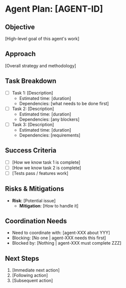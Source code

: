# Agent Plan: [AGENT-ID]

## Objective
[High-level goal of this agent's work]

## Approach
[Overall strategy and methodology]

## Task Breakdown
- [ ] Task 1: [Description]
  - Estimated time: [duration]
  - Dependencies: [what needs to be done first]
- [ ] Task 2: [Description]
  - Estimated time: [duration]
  - Dependencies: [any blockers]
- [ ] Task 3: [Description]
  - Estimated time: [duration]
  - Dependencies: [requirements]

## Success Criteria
- [ ] [How we know task 1 is complete]
- [ ] [How we know task 2 is complete]
- [ ] [Tests pass / features work]

## Risks & Mitigations
- **Risk**: [Potential issue]
  - **Mitigation**: [How to handle it]

## Coordination Needs
- Need to coordinate with: [agent-XXX about YYY]
- Blocking: [No one | agent-XXX needs this first]
- Blocked by: [Nothing | agent-XXX must complete ZZZ]

## Next Steps
1. [Immediate next action]
2. [Following action]
3. [Subsequent action]